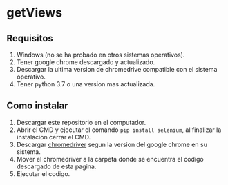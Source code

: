 # getViews

## Requisitos
1. Windows (no se ha probado en otros sistemas operativos).
2. Tener google chrome descargado y actualizado.
3. Descargar la ultima version de chromedrive compatible con el sistema operativo.
4. Tener python 3.7 o una version mas actualizada.

## Como instalar
1. Descargar este repositorio en el computador.
2. Abrir el CMD y ejecutar el comando `pip install selenium`, al finalizar la instalacion cerrar el CMD.
3. Descargar [chromedriver](https://chromedriver.chromium.org/downloads) segun la version del google chrome en su sistema.
4. Mover el chromedriver a la carpeta donde se encuentra el codigo descargado de esta pagina.
5. Ejecutar el codigo.
